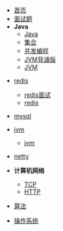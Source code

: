 - [首页](/README)
- [面试题](/面试题)
- **Java**
  - [Java](/java/java)
  - [集合](java/集合)
  - [并发编程](java/并发编程)
  - [JVM背诵版](/java/jvm背诵版)
  - [JVM](/java/jvm)

* [redis](redis/readme)
  * [redis面试](redis/redis面试题.md)
  * [redis](redis/redis.md)
* [mysql](/mysql/mysql)
* [jvm](java/)
  * [jvm](java/jvm.md)


* [netty](/netty)


* **计算机网络**
  * [TCP](/计算机网络/tcp)
  * [HTTP](/计算机网络/http)
* [算法](/算法)
* [操作系统](/操作系统)


